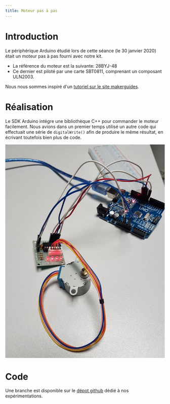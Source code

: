 ```yaml
---
title: Moteur pas à pas
---
```

# Introduction

Le périphérique Arduino étudié lors de cette séance (le 30 janvier 2020) était
un moteur pas à pas fourni avec notre kit.

* La référence du moteur est la suivante: 28BYJ-48
* Ce dernier est piloté par une carte SBT0811, comprenant un composant ULN2003.

Nous nous sommes inspiré d'un [tutoriel sur le site
makerguides](https://www.makerguides.com/28byj-48-stepper-motor-arduino-tutorial/).

# Réalisation

Le SDK Arduino intégre une bibliothèque C++ pour commander le moteur
facilement. Nous avions dans un premier temps utilisé un autre code qui
effectuait une série de `digitalWrite()` afin de produire le même résultat, en
écrivant toutefois bien plus de code.

![montage](./images/stepper/montage.jpg)

# Code

Une branche est disponible sur le [dépot
github](https://github.com/fablab-leprototype/arduino-sandbox/tree/stepper-motor)
dédié à nos expérimentations.

